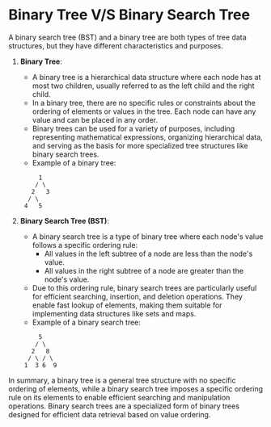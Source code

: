 # Binary Tree V/S Binary Search Tree

A binary search tree (BST) and a binary tree are both types of tree data structures, but they have different characteristics and purposes.

1. **Binary Tree**:

   - A binary tree is a hierarchical data structure where each node has at most two children, usually referred to as the left child and the right child.
   - In a binary tree, there are no specific rules or constraints about the ordering of elements or values in the tree. Each node can have any value and can be placed in any order.
   - Binary trees can be used for a variety of purposes, including representing mathematical expressions, organizing hierarchical data, and serving as the basis for more specialized tree structures like binary search trees.
   - Example of a binary tree:

   ```
        1
       / \
      2   3
     / \
    4   5
   ```

1. **Binary Search Tree (BST)**:

   - A binary search tree is a type of binary tree where each node's value follows a specific ordering rule:
     - All values in the left subtree of a node are less than the node's value.
     - All values in the right subtree of a node are greater than the node's value.
   - Due to this ordering rule, binary search trees are particularly useful for efficient searching, insertion, and deletion operations. They enable fast lookup of elements, making them suitable for implementing data structures like sets and maps.
   - Example of a binary search tree:

   ```
        5
       / \
      2   8
     / \ / \
    1  3 6  9
   ```

In summary, a binary tree is a general tree structure with no specific ordering of elements, while a binary search tree imposes a specific ordering rule on its elements to enable efficient searching and manipulation operations. Binary search trees are a specialized form of binary trees designed for efficient data retrieval based on value ordering.
